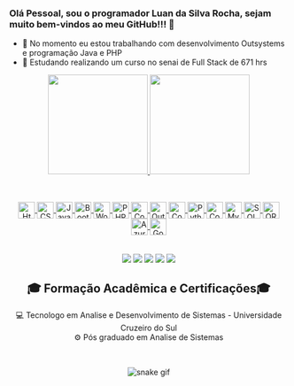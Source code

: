 ### Olá Pessoal, sou o programador Luan da Silva Rocha, sejam muito bem-vindos ao meu GitHub!!! 👋

- 🔭 No momento eu estou trabalhando com desenvolvimento Outsystems e programação Java e PHP
- 🌱 Estudando realizando um curso no senai de Full Stack de 671 hrs


<div align="center">
  <a href="https://github.com/LuanSilvaR">
 <img height="180em" src="https://github-readme-stats.vercel.app/api?username=LuanSilvaR&show_icons=true&theme=radical"/>
 <img height="180em" src="https://github-readme-stats.vercel.app/api/top-langs/?username=LuanSilvaR&layout=compact&theme=radical"/>
</div>

##
<div align="center" style="display: inline_block"><br>
    <img  align="center" alt="Html" height="30" height="40" src="https://cdn.jsdelivr.net/gh/devicons/devicon/icons/html5/html5-original-wordmark.svg">
    <img  align="center" alt="CSS" height="30" height="40" src="https://cdn.jsdelivr.net/gh/devicons/devicon/icons/css3/css3-original-wordmark.svg">
    <img  align="center" alt="Javascript" height="30" height="40" src="https://cdn.jsdelivr.net/gh/devicons/devicon/icons/javascript/javascript-original.svg">
    <img  align="center" alt="Bootstrap" height="30" height="40" src="https://cdn.jsdelivr.net/gh/devicons/devicon/icons/bootstrap/bootstrap-original-wordmark.svg">
    <img  align="center" alt="Wordpress" height="30" height="40" src="https://cdn.jsdelivr.net/gh/devicons/devicon/icons/wordpress/wordpress-plain.svg">    
    <img  align="center" alt="PHP" height="30" height="40" src="https://cdn.jsdelivr.net/gh/devicons/devicon/icons/php/php-original.svg">
    <img  align="center" alt="Codigniter" height="30" height="40" src="https://cdn.jsdelivr.net/gh/devicons/devicon/icons/codeigniter/codeigniter-plain.svg">
    <img  align="center" alt="Outsystems" height="30" height="40" src="https://avatars.githubusercontent.com/u/2916417?s=200&v=4">
    <img  align="center" alt="Cobol" height="30" height="40" src="https://www.svgrepo.com/show/339080/cobol-language.svg">
    <img  align="center" alt="Python" height="30" height="40" src="https://cdn.jsdelivr.net/gh/devicons/devicon/icons/python/python-original-wordmark.svg">    
    <img  align="center" alt="Composer" height="30" height="40" src="https://cdn.jsdelivr.net/gh/devicons/devicon/icons/composer/composer-original.svg">    
    <img  align="center" alt="Mysql" height="30" height="40" src="https://cdn.jsdelivr.net/gh/devicons/devicon/icons/mysql/mysql-original-wordmark.svg">
    <img  align="center" alt="SQL SERVER" height="30" height="40" src="https://cdn.jsdelivr.net/gh/devicons/devicon/icons/microsoftsqlserver/microsoftsqlserver-plain-wordmark.svg">
    <img  align="center" alt="ORACLE" height="30" height="40" src="https://cdn.jsdelivr.net/gh/devicons/devicon/icons/oracle/oracle-original.svg">
    <img  align="center" alt="Azure" height="30" height="40" src="https://cdn.jsdelivr.net/gh/devicons/devicon/icons/azure/azure-original-wordmark.svg">
    <img  align="center" alt="Google Cloud" height="30" height="40" src="https://cdn.jsdelivr.net/gh/devicons/devicon/icons/googlecloud/googlecloud-original-wordmark.svg">
</div>
<br>
<br>
<div align="center">
  <a href="https://www.youtube.com/professorlozano" target="_blank"><img src="https://img.shields.io/badge/YouTube-FF0000?style=for-the-badge&logo=youtube&logoColor=white" target="_blank"></a>
  <a href="https://www.instagram.com/professor.lozano/" target="_blank"><img src="https://img.shields.io/badge/-Instagram-%23E4405F?style=for-the-badge&logo=instagram&logoColor=white" target="_blank"></a>
  <a href = "mailto:luizmlozano@gmail.com"><img src="https://img.shields.io/badge/-Gmail-%23333?style=for-the-badge&logo=gmail&logoColor=white" target="_blank"></a>
  <a href="https://www.linkedin.com/in/luiz-carlos-machi-lozano-669358221/" target="_blank"><img src="https://img.shields.io/badge/-LinkedIn-%230077B5?style=for-the-badge&logo=linkedin&logoColor=white" target="_blank"></a> 
    <a href="https://www.facebook.com/professor.lozano/" target="_blank"><img src="https://img.shields.io/badge/Facebook-1877F2?style=for-the-badge&logo=facebook&logoColor=white" target="_blank"></a> 
  
  </div>
  
  ##
  
  <div align="center">
  <h2>🎓 Formação Acadêmica e Certificações🎓</h2>
 💻  Tecnologo em Analise e Desenvolvimento de Sistemas - Universidade Cruzeiro do Sul<br>
 ⚙️  Pós graduado em Analise de Sistemas <br><br
                                                 
<!--
    
-->
  ##
  
  <div align="center">
 
![snake gif](https://github.com/LuanSilvaR/LuanSilvaR/blob/output/github-contribution-grid-snake.svg)
  
  </div>
